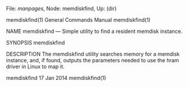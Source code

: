 File: *manpages*,  Node: memdiskfind,  Up: (dir)

memdiskfind(1)              General Commands Manual             memdiskfind(1)



NAME
       memdiskfind — Simple utility to find a resident memdisk instance.

SYNOPSIS
       memdiskfind

DESCRIPTION
       The memdiskfind utility searches memory for a memdisk instance, and, if
       found, outputs the parameters needed to use the hram driver in Linux to
       map it.



memdiskfind                       17 Jan 2014                   memdiskfind(1)
